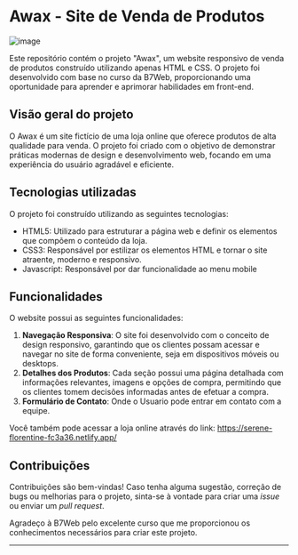 # Awax - Site de Venda de Produtos

![image](https://github.com/aureliodeboa/Projeto-Awax/assets/53971991/21007f7c-2a19-45da-bd62-1645209c7e3d)


Este repositório contém o projeto "Awax", um website responsivo de venda de produtos construído utilizando apenas HTML e CSS. O projeto foi desenvolvido com base no curso da B7Web, proporcionando uma oportunidade para aprender e aprimorar habilidades em front-end.

## Visão geral do projeto

O Awax é um site fictício de uma loja online que oferece  produtos de alta qualidade para venda. O projeto foi criado com o objetivo de demonstrar práticas modernas de design e desenvolvimento web, focando em uma experiência do usuário agradável e eficiente.

## Tecnologias utilizadas

O projeto foi construído utilizando as seguintes tecnologias:

- HTML5: Utilizado para estruturar a página web e definir os elementos que compõem o conteúdo da loja.
- CSS3: Responsável por estilizar os elementos HTML e tornar o site atraente, moderno e responsivo.
- Javascript: Responsável por dar funcionalidade ao menu mobile

## Funcionalidades

O website possui as seguintes funcionalidades:

1. **Navegação Responsiva**: O site foi desenvolvido com o conceito de design responsivo, garantindo que os clientes possam acessar e navegar no site de forma conveniente, seja em dispositivos móveis ou desktops.
2. **Detalhes dos Produtos**: Cada  seção possui uma página detalhada com informações relevantes, imagens e opções de compra, permitindo que os clientes tomem decisões informadas antes de efetuar a compra.
3. **Formulário de Contato**: Onde o Usuario pode entrar em contato com a equipe.





Você também pode acessar a loja online através do link: https://serene-florentine-fc3a36.netlify.app/ 

## Contribuições

Contribuições são bem-vindas! Caso tenha alguma sugestão, correção de bugs ou melhorias para o projeto, sinta-se à vontade para criar uma _issue_ ou enviar um _pull request_.


Agradeço à B7Web pelo excelente curso que me proporcionou os conhecimentos necessários para criar este projeto.

---



